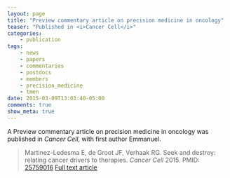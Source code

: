```yaml
---
layout: page
title: "Preview commentary article on precision medicine in oncology"
teaser: "Published in <i>Cancer Cell</i>"
categories:
    - publication
tags:
    - news
    - papers
    - commentaries
    - postdocs
    - members
    - precision_medicine
    - tmen
date: 2015-03-09T13:03:40-05:00
comments: true
show_meta: true
---
```


A Preview commentary article on precision medicine in oncology was published in *Cancer Cell*, with first author Emmanuel.

>Martinez-Ledesma E, de Groot JF, Verhaak RG. Seek and destroy: relating cancer drivers to therapies. *Cancer Cell* 2015. PMID: [25759016](http://www.ncbi.nlm.nih.gov/pubmed/25759016) [Full text article](http://www.sciencedirect.com/science/article/pii/S1535610815000616)
